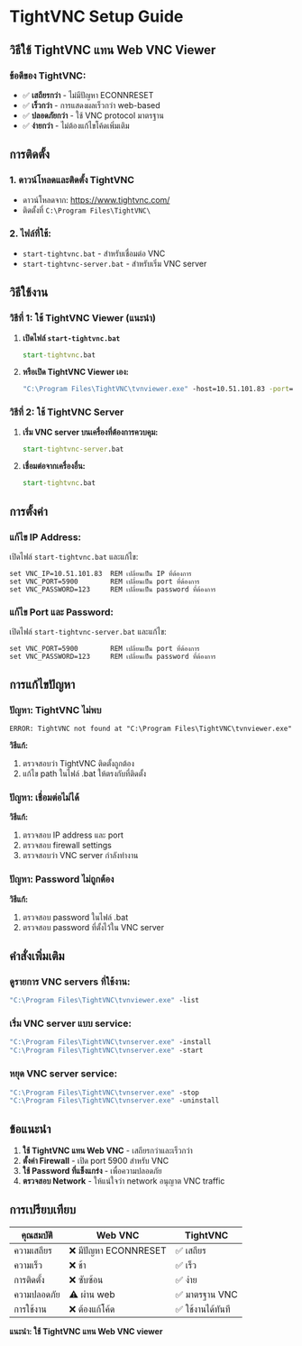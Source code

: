 # TightVNC Setup Guide

## วิธีใช้ TightVNC แทน Web VNC Viewer

### ข้อดีของ TightVNC:
- ✅ **เสถียรกว่า** - ไม่มีปัญหา ECONNRESET
- ✅ **เร็วกว่า** - การแสดงผลเร็วกว่า web-based
- ✅ **ปลอดภัยกว่า** - ใช้ VNC protocol มาตรฐาน
- ✅ **ง่ายกว่า** - ไม่ต้องแก้ไขโค้ดเพิ่มเติม

## การติดตั้ง

### 1. ดาวน์โหลดและติดตั้ง TightVNC
- ดาวน์โหลดจาก: https://www.tightvnc.com/
- ติดตั้งที่ `C:\Program Files\TightVNC\`

### 2. ไฟล์ที่ใช้:
- `start-tightvnc.bat` - สำหรับเชื่อมต่อ VNC
- `start-tightvnc-server.bat` - สำหรับเริ่ม VNC server

## วิธีใช้งาน

### วิธีที่ 1: ใช้ TightVNC Viewer (แนะนำ)

1. **เปิดไฟล์ `start-tightvnc.bat`**
   ```cmd
   start-tightvnc.bat
   ```

2. **หรือเปิด TightVNC Viewer เอง:**
   ```cmd
   "C:\Program Files\TightVNC\tvnviewer.exe" -host=10.51.101.83 -port=5900 -password=123
   ```

### วิธีที่ 2: ใช้ TightVNC Server

1. **เริ่ม VNC server บนเครื่องที่ต้องการควบคุม:**
   ```cmd
   start-tightvnc-server.bat
   ```

2. **เชื่อมต่อจากเครื่องอื่น:**
   ```cmd
   start-tightvnc.bat
   ```

## การตั้งค่า

### แก้ไข IP Address:
เปิดไฟล์ `start-tightvnc.bat` และแก้ไข:
```batch
set VNC_IP=10.51.101.83  REM เปลี่ยนเป็น IP ที่ต้องการ
set VNC_PORT=5900        REM เปลี่ยนเป็น port ที่ต้องการ
set VNC_PASSWORD=123     REM เปลี่ยนเป็น password ที่ต้องการ
```

### แก้ไข Port และ Password:
เปิดไฟล์ `start-tightvnc-server.bat` และแก้ไข:
```batch
set VNC_PORT=5900        REM เปลี่ยนเป็น port ที่ต้องการ
set VNC_PASSWORD=123     REM เปลี่ยนเป็น password ที่ต้องการ
```

## การแก้ไขปัญหา

### ปัญหา: TightVNC ไม่พบ
```
ERROR: TightVNC not found at "C:\Program Files\TightVNC\tvnviewer.exe"
```
**วิธีแก้:**
1. ตรวจสอบว่า TightVNC ติดตั้งถูกต้อง
2. แก้ไข path ในไฟล์ .bat ให้ตรงกับที่ติดตั้ง

### ปัญหา: เชื่อมต่อไม่ได้
**วิธีแก้:**
1. ตรวจสอบ IP address และ port
2. ตรวจสอบ firewall settings
3. ตรวจสอบว่า VNC server กำลังทำงาน

### ปัญหา: Password ไม่ถูกต้อง
**วิธีแก้:**
1. ตรวจสอบ password ในไฟล์ .bat
2. ตรวจสอบ password ที่ตั้งไว้ใน VNC server

## คำสั่งเพิ่มเติม

### ดูรายการ VNC servers ที่ใช้งาน:
```cmd
"C:\Program Files\TightVNC\tvnviewer.exe" -list
```

### เริ่ม VNC server แบบ service:
```cmd
"C:\Program Files\TightVNC\tvnserver.exe" -install
"C:\Program Files\TightVNC\tvnserver.exe" -start
```

### หยุด VNC server service:
```cmd
"C:\Program Files\TightVNC\tvnserver.exe" -stop
"C:\Program Files\TightVNC\tvnserver.exe" -uninstall
```

## ข้อแนะนำ

1. **ใช้ TightVNC แทน Web VNC** - เสถียรกว่าและเร็วกว่า
2. **ตั้งค่า Firewall** - เปิด port 5900 สำหรับ VNC
3. **ใช้ Password ที่แข็งแกร่ง** - เพื่อความปลอดภัย
4. **ตรวจสอบ Network** - ให้แน่ใจว่า network อนุญาต VNC traffic

## การเปรียบเทียบ

| คุณสมบัติ | Web VNC | TightVNC |
|-----------|---------|----------|
| ความเสถียร | ❌ มีปัญหา ECONNRESET | ✅ เสถียร |
| ความเร็ว | ❌ ช้า | ✅ เร็ว |
| การติดตั้ง | ❌ ซับซ้อน | ✅ ง่าย |
| ความปลอดภัย | ⚠️ ผ่าน web | ✅ มาตรฐาน VNC |
| การใช้งาน | ❌ ต้องแก้โค้ด | ✅ ใช้งานได้ทันที |

**แนะนำ: ใช้ TightVNC แทน Web VNC viewer**
